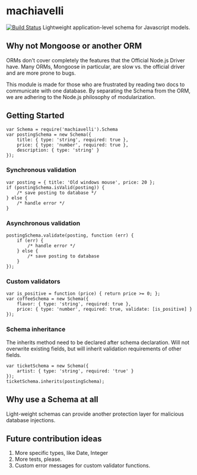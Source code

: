 # machiavelli
[![Build Status](https://travis-ci.org/baoskee/machiavelli.svg?branch=master)](https://travis-ci.org/baoskee/machiavelli)
Lightweight application-level schema for Javascript models.

## Why not Mongoose or another ORM
ORMs don't cover completely the features that the Official Node.js 
Driver have. Many ORMs, Mongoose in particular, are slow vs. the 
official driver and are more prone to bugs.

This module is made for those who are frustrated by reading two docs 
to communicate with one database. By separating the Schema from the 
ORM, we are adhering to the Node.js philosophy of modularization.

## Getting Started

```
var Schema = require('machiavelli').Schema
var postingSchema = new Schema({
    title: { type: 'string', required: true },
    price: { type: 'number', required: true },
    description: { type: 'string' }
});
```

### Synchronous validation
```
var posting = { title: 'Old windows mouse', price: 20 };
if (postingSchema.isValid(posting)) {
    /* save posting to database */
} else {
    /* handle error */ 
}
```

### Asynchronous validation
```
postingSchema.validate(posting, function (err) {
    if (err) {
        /* handle error */
    } else {
        /* save posting to database
    }
});
```

### Custom validators 
```
var is_positive = function (price) { return price >= 0; };
var coffeeSchema = new Schema({
    flavor: { type: 'string', required: true },
    price: { type: 'number', required: true, validate: [is_positive] }
});
```

### Schema inheritance
The inherits method need to be declared after schema declaration. 
Will not overwrite existing fields, but will inherit validation 
requirements of other fields.

```
var ticketSchema = new Schema({ 
    artist: { type: 'string', required: 'true' }
});
ticketSchema.inherits(postingSchema);
```


## Why use a Schema at all
Light-weight schemas can provide another protection layer for malicious
database injections.

## Future contribution ideas
1. More specific types, like Date, Integer
2. More tests, please.
3. Custom error messages for custom validator functions.
